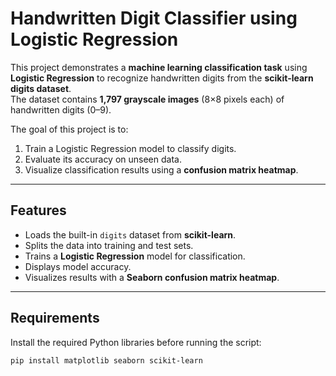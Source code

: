 # Handwritten Digit Classifier using Logistic Regression

This project demonstrates a **machine learning classification task** using **Logistic Regression** to recognize handwritten digits from the **scikit-learn digits dataset**.  
The dataset contains **1,797 grayscale images** (8×8 pixels each) of handwritten digits (0–9).  

The goal of this project is to:
1. Train a Logistic Regression model to classify digits.
2. Evaluate its accuracy on unseen data.
3. Visualize classification results using a **confusion matrix heatmap**.

---

## Features
- Loads the built-in `digits` dataset from **scikit-learn**.
- Splits the data into training and test sets.
- Trains a **Logistic Regression** model for classification.
- Displays model accuracy.
- Visualizes results with a **Seaborn confusion matrix heatmap**.

---

## Requirements
Install the required Python libraries before running the script:
```bash
pip install matplotlib seaborn scikit-learn
